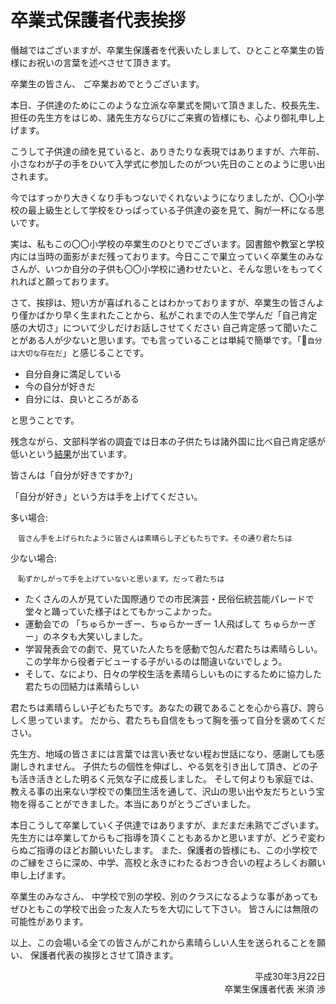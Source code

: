 # 卒業式保護者代表挨拶

<!-- ## 起承転結の「起」-->

僭越ではございますが、卒業生保護者を代表いたしまして、ひとこと卒業生の皆様にお祝いの言葉を述べさせて頂きます。

卒業生の皆さん、 ご卒業おめでとうございます。

本日、子供達のためにこのような立派な卒業式を開いて頂きました、校長先生、担任の先生方をはじめ、諸先生方ならびにご来賓の皆様にも、心より御礼申し上げます。

<!-- ## こどもの成長 -->

こうして子供達の顔を見ていると、ありきたりな表現ではありますが、六年前、小さなわが子の手をひいて入学式に参加したのがつい先日のことのように思い出されます。

今ではすっかり大きくなり手もつないでくれないようになりましたが、〇〇小学校の最上級生として学校をひっぱっている子供達の姿を見て、胸が一杯になる思いです。

実は、私もこの〇〇小学校の卒業生のひとりでございます。図書館や教室と学校内には当時の面影がまだ残っております。今日ここで巣立っていく卒業生のみなさんが、いつか自分の子供も〇〇小学校に通わせたいと、そんな思いをもってくれればと願っております。

<!-- ## 卒業生への激励 -->

さて、挨拶は、短い方が喜ばれることはわかっておりますが、卒業生の皆さんより僅かばかり早く生まれたことから、私がこれまでの人生で学んだ「自己肯定感の大切さ」について少しだけお話しさせてください
自己肯定感って聞いたことがある人が少ないと思います。でも言っていることは単純で簡単です。「`自分は大切な存在だ`」と感じることです。

- 自分自身に満足している
- 今の自分が好きだ
- 自分には、良いところがある

と思うことです。

残念ながら、文部科学省の調査では日本の子供たちは諸外国に比べ自己肯定感が低いという[結果](http://www.kantei.go.jp/jp/singi/kyouikusaisei/chousakai/dai1/siryou4.pdf)が出ています。

皆さんは「自分が好きですか?」

「自分が好き」という方は手を上げてください。

多い場合:

```text only
　皆さん手を上げられたように皆さんは素晴らし子どもたちです。その通り君たちは
```

少ない場合:

```text only
　恥ずかしがって手を上げていないと思います。だって君たちは
```

- たくさんの人が見ていた国際通りでの市民演芸・民俗伝統芸能パレードで堂々と踊っていた様子はとてもかっこよかった。
- 運動会での 「ちゅらかーぎー、ちゅらかーぎー 1人飛ばして ちゅらかーぎー」のネタも大笑いしました。
- 学習発表会での劇で、見ていた人たちを感動で包んだ君たちは素晴らしい。この学年から役者デビューする子がいるのは間違いないでしょう。
- そして、なにより、日々の学校生活を素晴らしいものにするために協力した君たちの団結力は素晴らしい

君たちは素晴らしい子どもたちです。あなたの親であることを心から喜び、誇らしく思っています。
だから、君たちも自信をもって胸を張って自分を褒めてください。

<!-- ## 先生、地域の皆様への感謝 -->

先生方、地域の皆さまには言葉では言い表せない程お世話になり、感謝しても感謝しきれません。
子供たちの個性を伸ばし、やる気を引き出して頂き、どの子も活き活きとした明るく元気な子に成長しました。
そして何よりも家庭では、教える事の出来ない学校での集団生活を通して、沢山の思い出や友だちという宝物を得ることができました。本当にありがとうございました。

<!-- ## 結び -->

本日こうして卒業していく子供達ではありますが、まだまだ未熟でございます。
先生方には卒業してからもご指導を頂くこともあるかと思いますが、どうぞ変わらぬご指導のほどお願いいたします。
また、保護者の皆様にも、この小学校でのご縁をさらに深め、中学、高校と永きにわたるおつき合いの程よろしくお願い申し上げます。

卒業生のみなさん、
中学校で別の学校、別のクラスになるような事があっても ぜひともこの学校で出会った友人たちを大切にして下さい。
皆さんには無限の可能性があります。

以上、この会場いる全ての皆さんがこれから素晴らしい人生を送られることを願い、
保護者代表の挨拶とさせて頂きます。

<p align="right">
平成30年3月22日<br>
卒業生保護者代表 米須 渉
</p>
